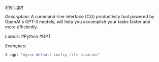 [shell_gpt](https://github.com/TheR1D/shell_gpt)

*Description*: A command-line interface (CLI) productivity tool powered by OpenAI's GPT-3 models, will help you accomplish your tasks faster and more efficiently.

*Labels*: #Python #GPT

*Examples*:

```bash
$ sgpt "nginx default config file location"
```
